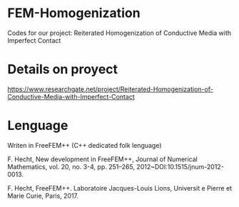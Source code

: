 # FEM-Homogenization
Codes for our project: Reiterated Homogenization of Conductive Media with Imperfect Contact

# Details on proyect
https://www.researchgate.net/project/Reiterated-Homogenization-of-Conductive-Media-with-Imperfect-Contact

# Lenguage
Writen in FreeFEM++ (C++ dedicated folk lenguage)

F. Hecht, New development in FreeFEM++, Journal of Numerical Mathematics, vol. 20, no. 3-4, pp. 251–265, 2012~DOI:10.1515/jnum-2012-0013.

F. Hecht, FreeFEM++. Laboratoire Jacques-Louis Lions, Universit e Pierre et Marie Curie, Paris, 2017.
